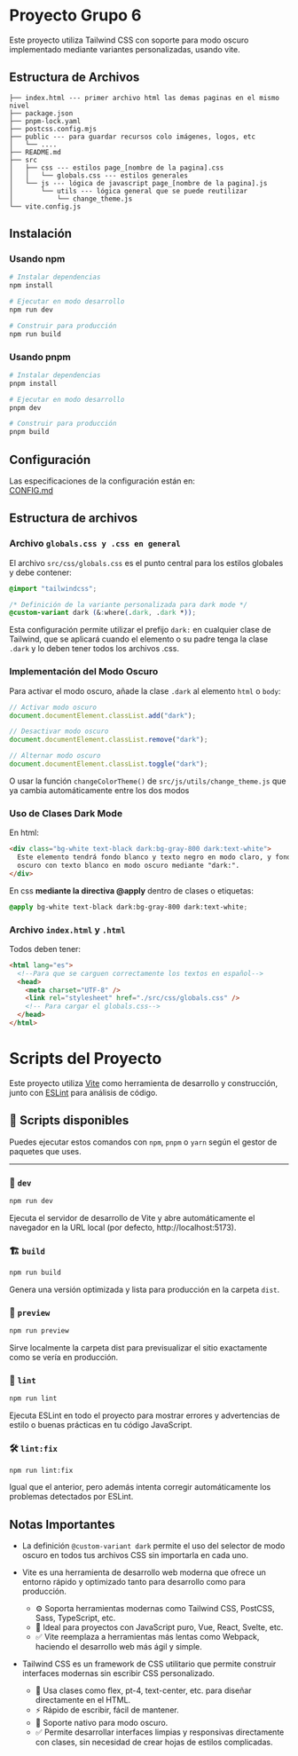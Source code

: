 # Proyecto Grupo 6

Este proyecto utiliza Tailwind CSS con soporte para modo oscuro implementado mediante variantes personalizadas, usando vite.

## Estructura de Archivos

```
├── index.html --- primer archivo html las demas paginas en el mismo nivel
├── package.json
├── pnpm-lock.yaml
├── postcss.config.mjs
├── public --- para guardar recursos colo imágenes, logos, etc
│   └── ....
├── README.md
├── src
│   ├── css --- estilos page_[nombre de la pagina].css
│   │   └── globals.css --- estilos generales
│   └── js --- lógica de javascript page_[nombre de la pagina].js
│       └── utils --- lógica general que se puede reutilizar
│           └── change_theme.js
└── vite.config.js
```

## Instalación

### Usando npm

```bash
# Instalar dependencias
npm install

# Ejecutar en modo desarrollo
npm run dev

# Construir para producción
npm run build
```

### Usando pnpm

```bash
# Instalar dependencias
pnpm install

# Ejecutar en modo desarrollo
pnpm dev

# Construir para producción
pnpm build
```
## Configuración
Las especificaciones de la configuración están en:  
[CONFIG.md](./CONFIG.md)

## Estructura de archivos

### Archivo `globals.css y .css en general`

El archivo `src/css/globals.css` es el punto central para los estilos globales y debe contener:

```css
@import "tailwindcss";

/* Definición de la variante personalizada para dark mode */
@custom-variant dark (&:where(.dark, .dark *));
```

Esta configuración permite utilizar el prefijo `dark:` en cualquier clase de Tailwind, que se aplicará cuando el elemento o su padre tenga la clase `.dark` y lo deben tener todos los archivos .css.

### Implementación del Modo Oscuro

Para activar el modo oscuro, añade la clase `.dark` al elemento `html` o `body`:

```js
// Activar modo oscuro
document.documentElement.classList.add("dark");

// Desactivar modo oscuro
document.documentElement.classList.remove("dark");

// Alternar modo oscuro
document.documentElement.classList.toggle("dark");
```

O usar la función `changeColorTheme()` de `src/js/utils/change_theme.js` que ya cambia automáticamente entre los dos modos

### Uso de Clases Dark Mode

En html:

```html
<div class="bg-white text-black dark:bg-gray-800 dark:text-white">
  Este elemento tendrá fondo blanco y texto negro en modo claro, y fondo gris
  oscuro con texto blanco en modo oscuro mediante "dark:".
</div>
```

En css **mediante la directiva @apply** dentro de clases o etiquetas:

```css
@apply bg-white text-black dark:bg-gray-800 dark:text-white;
```

### Archivo `index.html` y `.html`

Todos deben tener:

```html
<html lang="es">
  <!--Para que se carguen correctamente los textos en español-->
  <head>
    <meta charset="UTF-8" />
    <link rel="stylesheet" href="./src/css/globals.css" />
    <!-- Para cargar el globals.css-->
  </head>
</html>
```

# Scripts del Proyecto

Este proyecto utiliza [Vite](https://vitejs.dev/) como herramienta de desarrollo y construcción, junto con [ESLint](https://eslint.org/) para análisis de código.

## 📜 Scripts disponibles

Puedes ejecutar estos comandos con `npm`, `pnpm` o `yarn` según el gestor de paquetes que uses.

---

### 🔧 `dev`

```bash
npm run dev
```
Ejecuta el servidor de desarrollo de Vite y abre automáticamente el navegador en la URL local (por defecto, http://localhost:5173).

### 🏗️ `build`
```bash
npm run build
```
Genera una versión optimizada y lista para producción en la carpeta `dist`.

### 👀 `preview`
```bash
npm run preview
```
Sirve localmente la carpeta dist para previsualizar el sitio exactamente como se vería en producción.

### 🧹 `lint`
```bash
npm run lint
```
Ejecuta ESLint en todo el proyecto para mostrar errores y advertencias de estilo o buenas prácticas en tu código JavaScript.

### 🛠️ `lint:fix`
```bash
npm run lint:fix
```
Igual que el anterior, pero además intenta corregir automáticamente los problemas detectados por ESLint.

## Notas Importantes

- La definición `@custom-variant dark` permite el uso del selector de modo oscuro en todos tus archivos CSS sin importarla en cada uno.
- Vite es una herramienta de desarrollo web moderna que ofrece un entorno rápido y optimizado tanto para desarrollo como para producción.

  - ⚙️ Soporta herramientas modernas como Tailwind CSS, PostCSS, Sass, TypeScript, etc.
  - 🧠 Ideal para proyectos con JavaScript puro, Vue, React, Svelte, etc.
  - ✅ Vite reemplaza a herramientas más lentas como Webpack, haciendo el desarrollo web más ágil y simple.

- Tailwind CSS es un framework de CSS utilitario que permite construir interfaces modernas sin escribir CSS personalizado.
  - 🧱 Usa clases como flex, pt-4, text-center, etc. para diseñar directamente en el HTML.
  - ⚡ Rápido de escribir, fácil de mantener.
  - 🌙 Soporte nativo para modo oscuro.
  - ✅ Permite desarrollar interfaces limpias y responsivas directamente con clases, sin necesidad de crear hojas de estilos complicadas.
